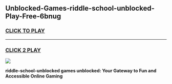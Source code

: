 
## Unblocked-Games-riddle-school-unblocked-Play-Free-6bnug
<h3>
<a href="https://premium76.site?title=riddle-school-unblocked&ref=10A">CLICK TO PLAY</a></h3>
<hr>

<h3>
<a href="https://premium76.site?title=riddle-school-unblocked&ref=10A">CLICK 2 PLAY</a>
  
</h3>

<a href="https://premium76.site?title=riddle-school-unblocked&ref=10A"><img src="https://clearcache.store/games.png"></a>


**riddle-school-unblocked games unblocked: Your Gateway to Fun and Accessible Online Gaming**
